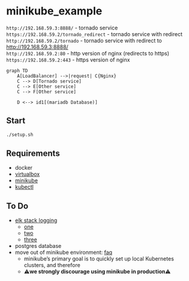 # minikube_example
`http://192.168.59.3:8888/` - tornado service  
`https://192.168.59.2/tornado_redirect` - tornado service with redirect
`http://192.168.59.2/tornado` - tornado service with redirect to http://192.168.59.3:8888/  
`http://192.168.59.2:80` - http version of nginx (redirects to https)  
`https://192.168.59.2:443`  - https version of nginx  

```mermaid
graph TD
    A[LoadBalancer] -->|request| C{Nginx}
    C --> D[Tornado service]
    C --> E[Other service]
    C --> F[Other service]

    D <--> id1[(mariadb Database)]
```
## Start
```bash
./setup.sh
```

## Requirements
* docker 
* [virtualbox](https://www.virtualbox.org/wiki/Downloads)
* [minikube](https://minikube.sigs.k8s.io/docs/start/)
* [kubectl](https://kubernetes.io/docs/tasks/tools/install-kubectl-macos/)

## To Do
* [elk stack logging](https://www.elastic.co/what-is/elk-stack)
    * [one](https://www.elastic.co/blog/kubernetes-observability-tutorial-k8s-log-monitoring-and-analysis-elastic-stack)
    * [two](https://www.weave.works/blog/kubernetes-observability-log-aggregation-using-elk-stack)
    * [three](https://coralogix.com/blog/kubernetes-logging-with-elasticsearch-fluentd-and-kibana/)
* postgres database
* move out of minikube environment: [faq](https://minikube.sigs.k8s.io/docs/faq/#how-can-i-access-a-minikube-cluster-from-a-remote-network)
    * minikube’s primary goal is to quickly set up local Kubernetes clusters, and therefore
    * ⚠️**we strongly discourage using minikube in production**⚠️
